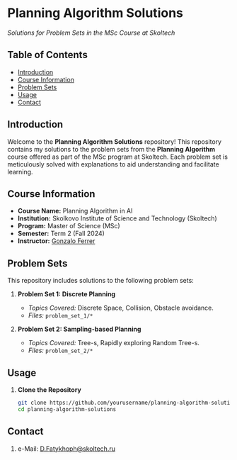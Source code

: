 # Planning Algorithm Solutions
*Solutions for Problem Sets in the MSc Course at Skoltech*

## Table of Contents
- [Introduction](#introduction)
- [Course Information](#course-information)
- [Problem Sets](#problem-sets)
- [Usage](#usage)
- [Contact](#contact)

## Introduction
Welcome to the **Planning Algorithm Solutions** repository! This repository contains my solutions to the problem sets from the **Planning Algorithm** course offered as part of the MSc program at Skoltech. Each problem set is meticulously solved with explanations to aid understanding and facilitate learning.

## Course Information
- **Course Name:** Planning Algorithm in AI
- **Institution:** Skolkovo Institute of Science and Technology (Skoltech)
- **Program:** Master of Science (MSc)
- **Semester:** Term 2 (Fall 2024)
- **Instructor:** [Gonzalo Ferrer](https://scholar.google.es/citations?user=dDiJhKMAAAAJ&hl=en)

## Problem Sets
This repository includes solutions to the following problem sets:

1. **Problem Set 1: Discrete Planning**
   - *Topics Covered:*  Discrete Space, Collision, Obstacle avoidance.
   - *Files:* `problem_set_1/*`

2. **Problem Set 2: Sampling-based Planning**
   - *Topics Covered:* Tree-s, Rapidly exploring Random Tree-s.
   - *Files:* `problem_set_2/*`

## Usage
1. **Clone the Repository**
   ```bash
   git clone https://github.com/yourusername/planning-algorithm-solutions.git
   cd planning-algorithm-solutions

## Contact
1. e-Mail: [D.Fatykhoph@skoltech.ru](mailto:D.Fatykhoph@skoltech.ru)
